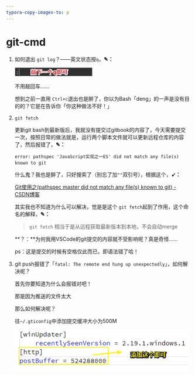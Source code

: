 ```yaml
---
typora-copy-images-to: p
---
```


# git-cmd

1. 如何退出 `git log`？——英文状态按`q`，**✎：**

   ![1533631160130](p/1533631160130.png)

   不用敲回车……

   想到之前一直用 `Ctrl+c`退出也是醉了，你以为Bash「deng」的一声是没有目的的？它是在告诉你「你这种做法不好！」

2. `git fetch`

   更新git bash到最新版后，我就没有提交过gitbook的内容了，今天需要提交一次，按照日常的做法就是，运行两个脚本文件就可以更新远程仓库的内容了，然后报错了，**✎：**

   `error: pathspec 'JavaScript实现之一ES' did not match any file(s) known to git`

   什么鬼？我也是醉了，只好搜索了（别忘了加`""`双引号），根据这个，**➹：**

   [Git使用之(pathspec master did not match any file(s) known to git) - CSDN博客](https://blog.csdn.net/wankui/article/details/53328369)

   其实我也不知道为什么可以解决，觉是是这个 `git fetch`起到了作用，这个命名的解释，**✎：**

   > `git fetch` 相当于是从远程获取最新版本到本地，不会自动merge 

   **？：**为何我用VSCode的git提交的内容就不受影响呢？真是奇怪……

   ps：这是提交的时候有空格仅此而已，即语法错了哈！

3. git push报错了「`fatal: The remote end hung up unexpectedly`」，如何解决呢？

   首先你要知道为什么会报错对吧！

   那是因为推送的文件太大

   那么如何解决呢？

   往`~/.gticonfig`中添加提交缓冲大小为500M

   ![1543512828645](p/1543512828645.png)






